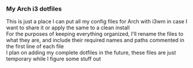 ### My Arch i3 dotfiles
This is just a place I can put all my config files for Arch with i3wm in case I want to share it or apply the same to a clean install\
For the purposes of keeping everything organized, I'll rename the files to what they are, and include their required names and paths commented in the first line of each file\
I plan on adding my complete dotfiles in the future, these files are just temporary while I figure some stuff out
